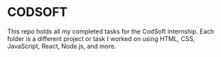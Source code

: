 # CODSOFT
This repo holds all my completed tasks for the CodSoft internship. Each folder is a different project or task I worked on using HTML, CSS, JavaScript, React, Node.js, and more.
